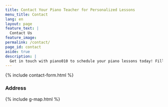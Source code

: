 ```yaml
---
title: Contact Your Piano Teacher for Personalized Lessons
menu_title: Contact
lang: en
layout: page
feature_text: |
  Contact Us
feature_image: 
permalink: /contact/
page_id: contact
aside: true
description: |
  Get in touch with piano010 to schedule your piano lessons today! Fill out our contact form for inquiries about classes, availability, and more. We look forward to helping you learn music!
---
```


{% include contact-form.html %}

### Address 

{% include g-map.html %}